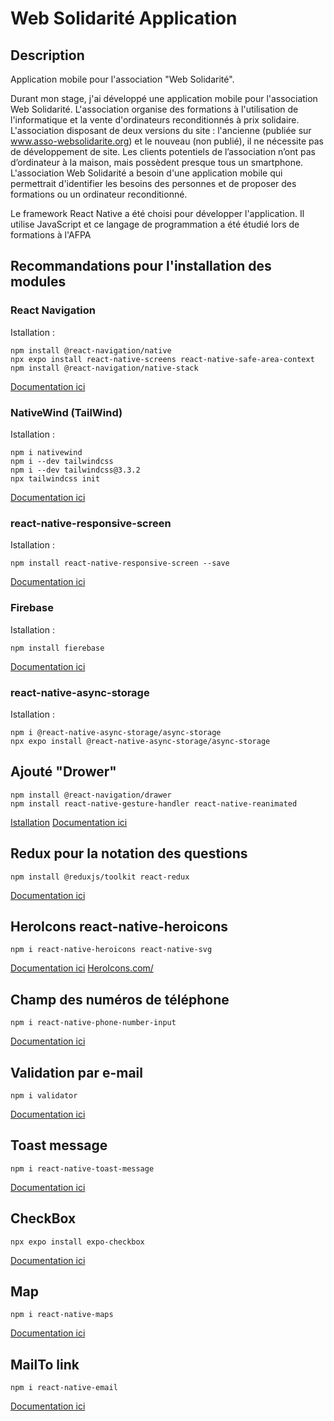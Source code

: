 # Web Solidarité Application

## Description

Application mobile pour l'association "Web Solidarité".

Durant mon stage, j'ai développé une application mobile pour l'association Web Solidarité. L'association organise des formations à l'utilisation de l'informatique et la vente d'ordinateurs reconditionnés à prix solidaire. L'association disposant de deux versions du site : l'ancienne (publiée sur www.asso-websolidarite.org) et le nouveau (non publié), il ne nécessite pas de développement de site. Les clients potentiels de l’association n’ont pas d’ordinateur à la maison, mais possèdent presque tous un smartphone. L'association Web Solidarité a besoin d'une application mobile qui permettrait d'identifier les besoins des personnes et de proposer des formations ou un ordinateur reconditionné. 

Le framework React Native a été choisi pour développer l'application. Il utilise JavaScript et ce langage de programmation a été étudié lors de formations à l'AFPA 

## Recommandations pour l'installation des modules

### React Navigation

Istallation :
```
npm install @react-navigation/native
npx expo install react-native-screens react-native-safe-area-context
npm install @react-navigation/native-stack
```

[Documentation ici](https://reactnavigation.org/docs/getting-started/)

### NativeWind (TailWind)

Istallation :
```
npm i nativewind
npm i --dev tailwindcss
npm i --dev tailwindcss@3.3.2
npx tailwindcss init
```
[Documentation ici](https://www.nativewind.dev/quick-starts/expo)

### react-native-responsive-screen

Istallation :
```
npm install react-native-responsive-screen --save
```
[Documentation ici](https://www.npmjs.com/package/react-native-responsive-screen)

### Firebase 

Istallation :
```
npm install fierebase
```
[Documentation ici](https://firebase.google.com/docs)

### react-native-async-storage

Istallation :
```
npm i @react-native-async-storage/async-storage
npx expo install @react-native-async-storage/async-storage
```
## Ajouté "Drower"
``` 
npm install @react-navigation/drawer
npm install react-native-gesture-handler react-native-reanimated
```
[Istallation](https://reactnavigation.org/docs/drawer-navigator/#installation)
[Documentation ici](https://reactnavigation.org/docs/drawer-based-navigations)

## Redux pour la notation des questions
``` 
npm install @reduxjs/toolkit react-redux
```
[Documentation ici](https://redux.js.org/tutorials/quick-start)

## HeroIcons react-native-heroicons
``` 
npm i react-native-heroicons react-native-svg
```
[Documentation ici](https://www.npmjs.com/package/react-native-heroicons)
[HeroIcons.com/](https://heroicons.com/)

## Champ des numéros de téléphone
```
npm i react-native-phone-number-input
```
[Documentation ici](https://www.npmjs.com/package/react-native-phone-number-input)

## Validation par e-mail
```
npm i validator
```
[Documentation ici](https://www.npmjs.com/package/validator)

## Toast message

```
npm i react-native-toast-message
```
[Documentation ici](https://www.npmjs.com/package/react-native-toast-message)

## CheckBox
```
npx expo install expo-checkbox
```
[Documentation ici](https://docs.expo.dev/versions/latest/sdk/checkbox/)

## Map
```
npm i react-native-maps
```
[Documentation ici](https://www.npmjs.com/package/react-native-maps)

## MailTo link
```
npm i react-native-email
```
[Documentation ici](https://github.com/tiaanduplessis/react-native-email)
